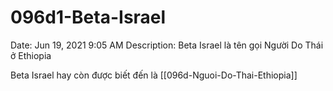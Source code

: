 # 096d1-Beta-Israel

Date: Jun 19, 2021 9:05 AM
Description: Beta Israel là tên gọi Người Do Thái ở Ethiopia

Beta Israel hay còn được biết đến là [[096d-Nguoi-Do-Thai-Ethiopia]]